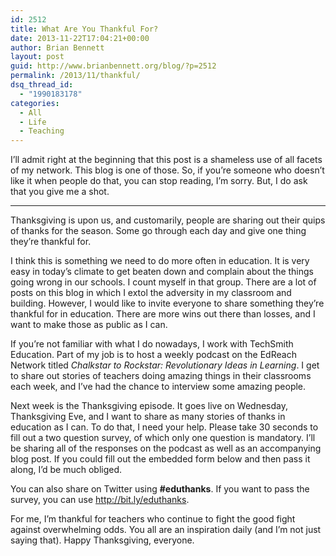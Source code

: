 ```yaml
---
id: 2512
title: What Are You Thankful For?
date: 2013-11-22T17:04:21+00:00
author: Brian Bennett
layout: post
guid: http://www.brianbennett.org/blog/?p=2512
permalink: /2013/11/thankful/
dsq_thread_id:
  - "1990183178"
categories:
  - All
  - Life
  - Teaching
---
```

I&#8217;ll admit right at the beginning that this post is a shameless use of all facets of my network. This blog is one of those. So, if you&#8217;re someone who doesn&#8217;t like it when people do that, you can stop reading, I&#8217;m sorry. But, I do ask that you give me a shot.

* * *

Thanksgiving is upon us, and customarily, people are sharing out their quips of thanks for the season. Some go through each day and give one thing they&#8217;re thankful for. 

I think this is something we need to do more often in education. It is very easy in today&#8217;s climate to get beaten down and complain about the things going wrong in our schools. I count myself in that group. There are a lot of posts on this blog in which I extol the adversity in my classroom and building. However, I would like to invite everyone to share something they&#8217;re thankful for in education. There are more wins out there than losses, and I want to make those as public as I can.

If you&#8217;re not familiar with what I do nowadays, I work with TechSmith Education. Part of my job is to host a weekly podcast on the EdReach Network titled _Chalkstar to Rockstar: Revolutionary Ideas in Learning_. I get to share out stories of teachers doing amazing things in their classrooms each week, and I&#8217;ve had the chance to interview some amazing people.

Next week is the Thanksgiving episode. It goes live on Wednesday, Thanksgiving Eve, and I want to share as many stories of thanks in education as I can. To do that, I need your help. Please take 30 seconds to fill out a two question survey, of which only one question is mandatory. I&#8217;ll be sharing all of the responses on the podcast as well as an accompanying blog post. If you could fill out the embedded form below and then pass it along, I&#8217;d be much obliged.



You can also share on Twitter using **#eduthanks**. If you want to pass the survey, you can use <http://bit.ly/eduthanks>.

For me, I&#8217;m thankful for teachers who continue to fight the good fight against overwhelming odds. You all are an inspiration daily (and I&#8217;m not just saying that). Happy Thanksgiving, everyone.